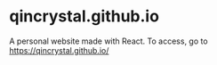 # qincrystal.github.io

A personal website made with React. To access, go to https://qincrystal.github.io/
